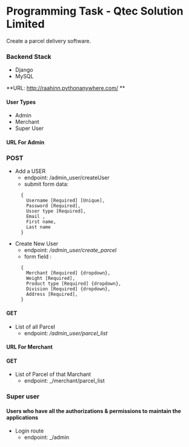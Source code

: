 # Programming Task - Qtec Solution Limited

Create a parcel delivery software.

### Backend Stack

-   Django
-   MySQL

**URL: http://raahinn.pythonanywhere.com/ **

#### User Types

-   Admin
-   Merchant
-   Super User

#### URL For Admin

### POST

-   Add a USER
    -   endpoint: /admin_user/createUser
    -   submit form data:
    ```
      {
        Username [Required] [Unique],
        Password [Required],
        Usser type [Required],
        Email ,
        First name,
        Last name
      }
    ```
-   Create New User
    -   endpoint: _/admin_user/create_parcel_
    -   form field :
    ```
      {
        Merchant [Required] {dropdown},
        Weight [Required],
        Product type [Required] {dropdown},
        Division [Required] {dropdown},
        Address [Required],
      }
    ```

#### GET

-   List of all Parcel
    -   endpoint: _/admin_user/parcel_list_

#### URL For Merchant

#### GET

-   List of Parcel of that Marchant
    -   endpoint: \_/merchant/parcel_list

### Super user

#### Users who have all the authorizations & permissions to maintain the applications

-   Login route
    -   endpoint: \_/admin
